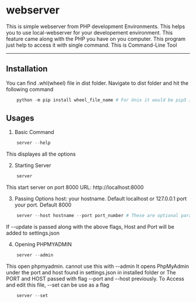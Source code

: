 # webserver
This is simple webserver from PHP development Environments.
This helps you to use local-webserver for your developement environment.
This feature came along with the PHP you have on you computer.
This program just help to access it with single command.
This is Command-Line Tool

----------------------------------------------------
## Installation
You can find .whl(wheel) file in dist folder.
Navigate to dist folder and hit the following command
````powershell
    python -m pip install wheel_file_name # For Unix it would be pip3 instead of just pip
````
## Usages
1. Basic Command
````powershell
    server --help
````
This displayes all the options

2. Starting Server
````powershell
    server
````
This start server on port 8000
URL: http://localhost:8000

3. Passing Options
host: your hostname. Default localhost or 127.0.0.1
port your port. Default 8000
````powershell
    server --host hostname --port port_number # These are optional parameter. These are not manditory
````
If --update is passed along with the above flags, Host and Port will be added to settings.json

4. Opening PHPMYADMIN
````powershell
    server --admin
````
This open phpmyadmin.
cannot use this with --admin
It opens PhpMyAdmin under the port and host found in settings.json in installed folder or The PORT and HOST passed with flag --port and --host previously. To Access and edit this file, --set can be use as a flag
````powershell
    server --set
````
